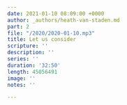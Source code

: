 ```yaml
---
date: 2021-01-10 08:09:00 +0000
author: _authors/heath-van-staden.md
part: 2
file: "/2020/2020-01-10.mp3"
title: Let us consider
scripture: ''
description: ''
series: ''
duration: '32:50'
length: 45056491
image: ''
notes: ''

---
```

